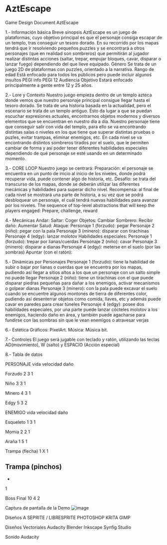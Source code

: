 # AztEscape

Game Design Document
AztEscape

1.- Información básica
Breve sinopsis
AztEscape es un juego de plataformas, cuyo objetivo principal es que el personaje consiga escapar de un templo, tras conseguir un tesoro dorado. En su recorrido por los mapas tendrá que ir resolviendo pequeños puzzles y se encontrará a otros personajes (que en realidad son sombreros) que permitirán al jugador realizar distintas acciones (saltar, trepar, empujar bloques, cavar, disparar o lanzar fuego) dependiendo del que lleve equipado.
Género
Se trata de un juego 2D de plataformas con puzzles, orientado a la narrativa.
Rango de edad
Está enfocado para todos los públicos pero puede incluir algunos insultos
PEGI info
PEGI 12
Audiencia Objetivo
Estará enfocado principalmente a gente entre 12 y 25 años.

2.- Lore y Contexto
Nuestro juego empieza dentro de un templo azteca donde vemos que nuestro personaje principal consigue llegar hasta el tesoro dorado. Se trata de una historia basada en la actualidad, pero el escenario se trata de un templo antiguo. Ésto da lugar a que se puedan escuchar expresiones actuales, encontrarnos objetos modernos y diversos elementos que se encuentran en nuestro día a día. Nuestro personaje tiene que conseguir salir con vida del templo, para ello se va encontrando distintas salas o niveles en los que tiene que superar distintas pruebas o puzles, evitar trampas, eliminar enemigos, etc. En cada nivel se va encontrando distintos sombreros tirados por el suelo, que le permiten cambiar de forma y así poder tener diferentes habilidades especiales dependiendo de qué personaje se esté usando en un determinado momento.

3.- CORE LOOP
Nuestro juego se centrará:
Preparación: el personaje se encuentra en un punto de inicio al inicio de los niveles, donde podrá recuperar vida, puede contener algo de historia, etc.
Desafío: se trata del transcurso de los mapas, donde se deberán utilizar las diferentes mecánicas y habilidades para superar dicho nivel.
Recompensa: al final de cada nivel se mostrará una parte de historia, a su vez que se podrá desbloquear un personaje, el cuál tendrá nuevas habilidades para avanzar por los niveles.
The sequence of top-level abstractions that will keep the players engaged:
Prepare, challenge, reward

4.- Mecánicas
Andar:
Saltar: 
Coger Objetos:
Cambiar Sombrero:
Recibir daño:
Aumentar Salud:
Ataque:
Personaje 1 (forzudo): pegar
Personaje 2 (niño): pegar con la pala
Personaje 3 (minero): disparar con tirachinas
Personaje 4 (edgy): lanzar molotov
Habilidades especiales:
Personaje 1 (forzudo): trepar por lianas/cuerdas
Personaje 2 (niño): cavar
Personaje 3 (minero): disparar a dianas
Personaje 4 (edgy): meterse en el suelo (por las sombras)
Apuntar (con el ratón): 

5.- Dinámicas por Personajes
Personaje 1 (forzudo): tiene la habilidad de subir o bajar por lianas o cuerdas que se encuentra por los mapas, pudiendo así llegar a sitios altos a los que un personaje con un salto simple no puede llegar
Personaje 2 (niño): tiene un tirachinas con el que puede disparar piedras pequeñas para dañar a los enemigos, activar mecanismos o golpear dianas
Personaje 3 (minero): con la pala puede excavar el suelo cuando se encuentre algunos montones de tierra de diferentes color, pudiendo así desenterrar objetos como comida, llaves, etc y además puede cavar en paredes para crear túneles
Personaje 4 (edgy): posee dos habilidades especiales, por una parte puede lanzar cócteles molotov a los enemigos, haciendo daño en área, y también puede agacharse para fundirse con las sombras sin que le vean enemigos o atravesar verjas

6.- Estética
Gráficos: PixelArt.
Música: Música bit.

7.- Controles
El juego será jugable con teclado y ratón, utilizando las teclas AD(movimiento), W (salto) y ESPACIO (Acción especial)

8.- Tabla de datos

PERSONAJE
vida
velocidad
daño

Forzudo
2
3
1

Niño
3
3
1

Minero
4
3
1

Edgy
5
3
2



ENEMIGO
vida
velocidad
daño

Esqueleto
1
3
1

Momia
2
2
1

Araña
1
5
1

Trampa (flecha)
1
X
1

Trampa (pinchos)
-
-
1

Boss Final
10
4
2

Captura de pantalla de la Demo
![image](https://user-images.githubusercontent.com/60467583/157461538-c494d3d8-b7e2-4226-8a59-27933342cafd.png)



Diseños
A SEPRITE / LIBRESPRITE
PHOTOSHOP
KRITA
GIMP

Diseños Vectoriales
Audacity
Blender
Inkscape
Synfig Studio

Sonido
Audacity

